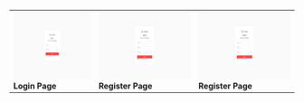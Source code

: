 <table align="center">
    <tr>
        <td>
            <img  height="120px" src="https://github.com/gilang-as/ant-design-example/raw/main/docs/images/login.png?raw=true"  alt="1"/>
            <b>Login Page<b/>
        </td>
        <td>
            <img height="120px" src="https://github.com/gilang-as/ant-design-example/raw/main/docs/images/register.png?raw=true"  alt="1"/>
            <b>Register Page<b/>
        </td>
        <td>
            <img height="120px" src="https://github.com/gilang-as/ant-design-example/raw/main/docs/images/register.png?raw=true"  alt="1"/>
            <b>Register Page<b/>
        </td>
    </tr>
</table>